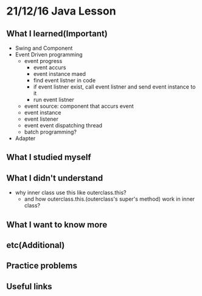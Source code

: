 # 21/12/16 Java Lesson

## What I learned(Important)

* Swing and Component
* Event Driven programming
  * event progress
    * event accurs
    * event instance maed
    * find event listner in code
    * if event listner exist, call event listner and send event instance to it
    * run event listner
  * event source: component that accurs event
  * event instance
  * event listener
  * event event dispatching thread
  * batch programming?
* Adapter

## What I studied myself

## What I didn't understand

* why inner class use this like outerclass.this?
  * and how outerclass.this.(outerclass's super's method) work in inner class?

## What I want to know more

## etc(Additional)

## Practice problems

## Useful links

